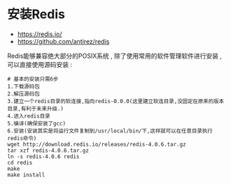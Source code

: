 # 安装Redis

* https://redis.io/
* https://github.com/antirez/redis

Redis能够兼容绝大部分的POSIX系统 , 除了使用常用的软件管理软件进行安装 , 可以直接使用源码安装 : 

```
# 基本的安装只需6步
1.下载源码包
2.解压源码包
3.建立一个redis目录的软连接,指向redis-0.0.0(这里建立软连目录,没固定在原来的版本目录,有利于未来升级.)
4.进入redis目录
5.编译(确保安装了gcc)
6.安装(安装其实是将运行文件复制到/usr/local/bin/下,这样就可以在任意目录执行redis命令)
wget http://download.redis.io/releases/redis-4.0.6.tar.gz
tar xzf redis-4.0.6.tar.gz
ln -s redis-4.0.6 redis
cd redis
make
make install
```



